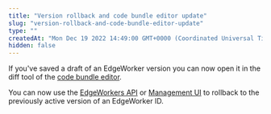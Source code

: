 ```yaml
---
title: "Version rollback and code bundle editor update"
slug: "version-rollback-and-code-bundle-editor-update"
type: ""
createdAt: "Mon Dec 19 2022 14:49:00 GMT+0000 (Coordinated Universal Time)"
hidden: false
---
```

If you've saved a draft of an EdgeWorker version you can now open it in the diff tool of the [code bundle editor](doc:code-bundle-editor).

You can now use the [EdgeWorkers API](ref:rollback-to-previous-active-version) or [Management UI](doc:manage-edgeworkers#roll-back-to-the-previously-active-version) to rollback to the previously active version of an EdgeWorker ID.